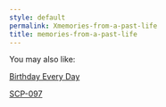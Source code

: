 ```yaml
---
style: default
permalink: Xmemories-from-a-past-life
title: memories-from-a-past-life
---
```

You may also like:

[Birthday Every Day](http://scp-wiki.net/birthday-every-day)

[SCP-097](http://scp-wiki.net/scp-097)

